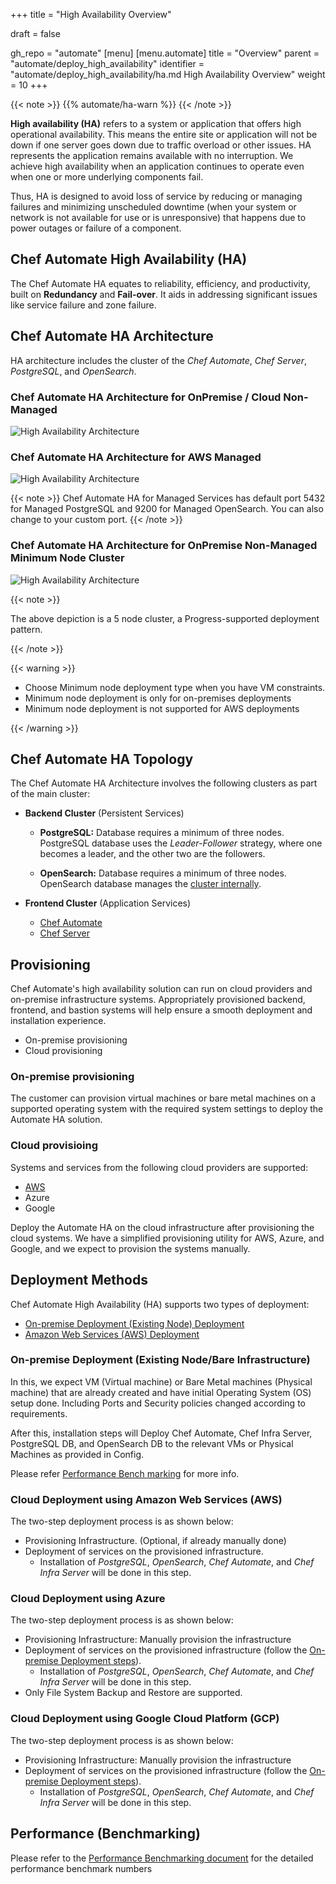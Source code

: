 +++
title = "High Availability Overview"

draft = false

gh_repo = "automate"
[menu]
  [menu.automate]
    title = "Overview"
    parent = "automate/deploy_high_availability"
    identifier = "automate/deploy_high_availability/ha.md High Availability Overview"
    weight = 10
+++

{{< note >}}
{{% automate/ha-warn %}}
{{< /note >}}

**High availability (HA)** refers to a system or application that offers high operational availability. This means the entire site or application will not be down if one server goes down due to traffic overload or other issues. HA represents the application remains available with no interruption. We achieve high availability when an application continues to operate even when one or more underlying components fail.

Thus, HA is designed to avoid loss of service by reducing or managing failures and minimizing unscheduled downtime (when your system or network is not available for use or is unresponsive) that happens due to power outages or failure of a component.

## Chef Automate High Availability (HA)

The Chef Automate HA equates to reliability, efficiency, and productivity, built on **Redundancy** and **Fail-over**. It aids in addressing significant issues like service failure and zone failure.

## Chef Automate HA Architecture

HA architecture includes the cluster of the *Chef Automate*, *Chef Server*, *PostgreSQL*, and *OpenSearch*.

### Chef Automate HA Architecture for OnPremise / Cloud Non-Managed

![High Availability Architecture](/images/automate/ha_arch_onprem.png)

### Chef Automate HA Architecture for AWS Managed

![High Availability Architecture](/images/automate/ha_arch_aws_managedservices.png)

{{< note >}}
Chef Automate HA for Managed Services has default port 5432 for Managed PostgreSQL and 9200 for Managed OpenSearch. You can also change to your custom port.
{{< /note >}}

### Chef Automate HA Architecture for OnPremise Non-Managed Minimum Node Cluster

![High Availability Architecture](/images/automate/ha_arch_minnode_cluster.png)

{{< note >}}

The above depiction is a 5 node cluster, a Progress-supported deployment pattern.

{{< /note >}}

{{< warning >}}

- Choose Minimum node deployment type when you have VM constraints.
- Minimum node deployment is only for on-premises deployments
- Minimum node deployment is not supported for AWS deployments

{{< /warning >}}

## Chef Automate HA Topology

The Chef Automate HA Architecture involves the following clusters as part of the main cluster:

- **Backend Cluster** (Persistent Services)
  - **PostgreSQL:** Database requires a minimum of three nodes. PostgreSQL database uses the *Leader-Follower* strategy, where one becomes a leader, and the other two are the followers.

  - **OpenSearch:** Database requires a minimum of three nodes. OpenSearch database manages the [cluster internally](https://opensearch.org/docs/latest/opensearch/cluster/).

- **Frontend Cluster** (Application Services)
  - [Chef Automate](https://docs.chef.io/automate/)
  - [Chef Server](https://docs.chef.io/server/)

## Provisioning

Chef Automate's high availability solution can run on cloud providers and on-premise infrastructure systems. Appropriately provisioned backend, frontend, and bastion systems will help ensure a smooth deployment and installation experience.

  - On-premise provisioning
  - Cloud provisioning

### On-premise provisioning

  The customer can provision virtual machines or bare metal machines on a supported operating system with the required system settings to deploy the Automate HA solution.

### Cloud provisioing
  Systems and services from the following cloud providers are supported:

  - [AWS](https://docs.chef.io/automate/ha_aws_deploy_steps/#steps-to-provision)
  - Azure
  - Google

Deploy the Automate HA on the cloud infrastructure after provisioning the cloud systems. We have a simplified provisioning utility for AWS, Azure, and Google, and we expect to provision the systems manually.

## Deployment Methods

Chef Automate High Availability (HA) supports two types of deployment:

- [On-premise Deployment (Existing Node) Deployment](/automate/ha_onprim_deployment_procedure/)
- [Amazon Web Services (AWS) Deployment](/automate/ha_aws_deploy_steps/)

### On-premise Deployment (Existing Node/Bare Infrastructure)

In this, we expect VM (Virtual machine) or Bare Metal machines (Physical machine) that are already created and have initial Operating System (OS) setup done. Including Ports and Security policies changed according to requirements.

After this, installation steps will Deploy Chef Automate, Chef Infra Server, PostgreSQL DB, and OpenSearch DB to the relevant VMs or Physical Machines as provided in Config.

Please refer [Performance Bench marking](https://docs.chef.io/automate/ha_performance_benchmarks/#performance-benchmarks) for more info.

### Cloud Deployment using Amazon Web Services (AWS)

The two-step deployment process is as shown below:

- Provisioning Infrastructure. (Optional, if already manually done)
- Deployment of services on the provisioned infrastructure.
  - Installation of *PostgreSQL*, *OpenSearch*, *Chef Automate*, and *Chef Infra Server* will be done in this step.

### Cloud Deployment using Azure

The two-step deployment process is as shown below:

- Provisioning Infrastructure: Manually provision the infrastructure
- Deployment of services on the provisioned infrastructure (follow the [On-premise Deployment steps](/automate/ha_onprim_deployment_procedure/)).
  - Installation of *PostgreSQL*, *OpenSearch*, *Chef Automate*, and *Chef Infra Server* will be done in this step.
- Only File System Backup and Restore are supported.

### Cloud Deployment using Google Cloud Platform (GCP)

The two-step deployment process is as shown below:

- Provisioning Infrastructure: Manually provision the infrastructure
- Deployment of services on the provisioned infrastructure (follow the [On-premise Deployment steps](/automate/ha_onprim_deployment_procedure/)).
  - Installation of *PostgreSQL*, *OpenSearch*, *Chef Automate*, and *Chef Infra Server* will be done in this step.

## Performance (Benchmarking)

Please refer to the [Performance Benchmarking document](/automate/ha_performance_benchmarks/) for the detailed performance benchmark numbers
